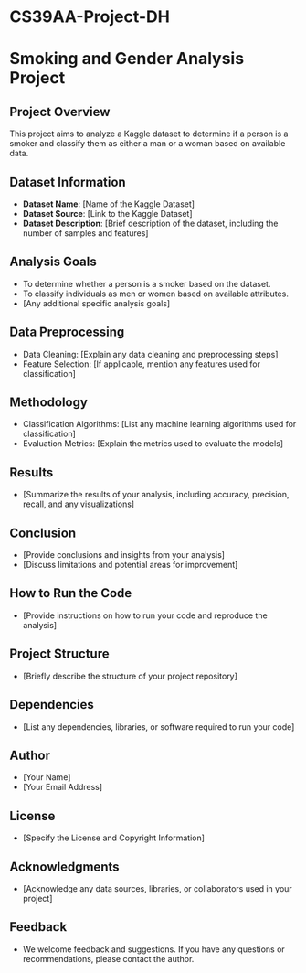 # CS39AA-Project-DH

# Smoking and Gender Analysis Project

## Project Overview

This project aims to analyze a Kaggle dataset to determine if a person is a smoker and classify them as either a man or a woman based on available data.

## Dataset Information

- **Dataset Name**: [Name of the Kaggle Dataset]
- **Dataset Source**: [Link to the Kaggle Dataset]
- **Dataset Description**: [Brief description of the dataset, including the number of samples and features]

## Analysis Goals

- To determine whether a person is a smoker based on the dataset.
- To classify individuals as men or women based on available attributes.
- [Any additional specific analysis goals]

## Data Preprocessing

- Data Cleaning: [Explain any data cleaning and preprocessing steps]
- Feature Selection: [If applicable, mention any features used for classification]

## Methodology

- Classification Algorithms: [List any machine learning algorithms used for classification]
- Evaluation Metrics: [Explain the metrics used to evaluate the models]

## Results

- [Summarize the results of your analysis, including accuracy, precision, recall, and any visualizations]

## Conclusion

- [Provide conclusions and insights from your analysis]
- [Discuss limitations and potential areas for improvement]

## How to Run the Code

- [Provide instructions on how to run your code and reproduce the analysis]

## Project Structure

- [Briefly describe the structure of your project repository]

## Dependencies

- [List any dependencies, libraries, or software required to run your code]

## Author

- [Your Name]
- [Your Email Address]

## License

- [Specify the License and Copyright Information]

## Acknowledgments

- [Acknowledge any data sources, libraries, or collaborators used in your project]

## Feedback

- We welcome feedback and suggestions. If you have any questions or recommendations, please contact the author.

